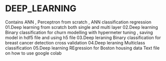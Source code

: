 # DEEP_LEARNING
Contains ANN , Perceptron from scratch , ANN classification regression 
01.Deep learning from scratch both single and multi layer 
02.Deep learning Binary classification for churn modelling  with hypermeter tuning , saving model in hdf5 file and using h5 file 
03.Deep leraning Binary classification for breast cancer detection cross validation 
04.Deep leraning Multiclass classification 
05.Deep learning REgression for Boston housing data 
Text file on  how to use google colab 
